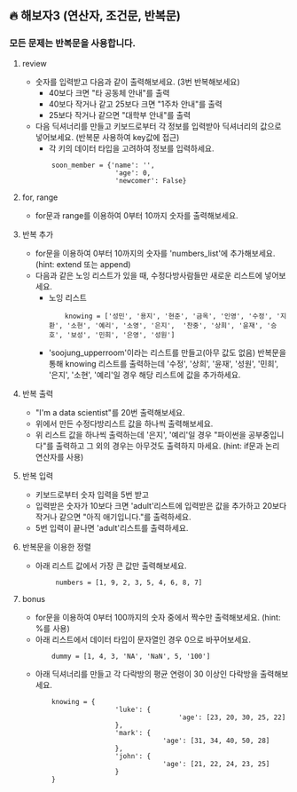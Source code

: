 ## 🔥 해보자3 (연산자, 조건문, 반복문)
### 모든 문제는 반복문을 사용합니다.

1. review
    * 숫자를 입력받고 다음과 같이 출력해보세요. (3번 반복해보세요)
        * 40보다 크면 "타 공동체 안내"를 출력
        * 40보다 작거나 같고 25보다 크면 "1주차 안내"를 출력
        * 25보다 작거나 같으면 "대학부 안내"를 출력
    * 다음 딕셔너리를 만들고 키보드로부터 각 정보를 입력받아 딕셔너리의 값으로 넣어보세요. (반복문 사용하여 key값에 접근) 
        * 각 키의 데이터 타입을 고려하여 정보를 입력하세요. 
        ```
            soon_member = {'name': '', 
                            'age': 0, 
                            'newcomer': False}
        ```

2. for, range
    * for문과 range를 이용하여 0부터 10까지 숫자를 출력해보세요. 

3. 반복 추가
    * for문을 이용하여 0부터 10까지의 숫자를 'numbers_list'에 추가해보세요. (hint: extend 또는 append)
    * 다음과 같은 노잉 리스트가 있을 때, 수정다방사람들만 새로운 리스트에 넣어보세요.
        * 노잉 리스트
            ```
                knowing = ['성민', '용지', '현준', '금옥', '인영', '수정', '지환', '소현', '예리', '소영', '은지',  '찬중', '상희', '윤재', '승호', '보성', '민희', '은영', '성원']
            ```
        * 'soojung_upperroom'이라는 리스트를 만들고(아무 값도 없음) 반복문을 통해 knowing 리스트를 출력하는데 '수정', '상희', '윤재', '성원', '민희', '은지', '소현', '예리'일 경우 해당 리스트에 값을 추가하세요.

4. 반복 출력
    * "I'm a data scientist"를 20번 출력해보세요.
    * 위에서 만든 수정다방리스트 값을 하나씩 출력해보세요. 
    * 위 리스트 값을 하나씩 출력하는데 '은지', '예리'일 경우 "파이썬을 공부중입니다"를 출력하고 그 외의 경우는 아무것도 출력하지 마세요. (hint: if문과 논리 연산자를 사용)

5. 반복 입력
    * 키보드로부터 숫자 입력을 5번 받고 
    * 입력받은 숫자가 10보다 크면 'adult'리스트에 입력받은 값을 추가하고 20보다 작거나 같으면 "아직 애기입니다."를 출력하세요. 
    * 5번 입력이 끝나면 'adult'리스트를 출력하세요.

6. 반복문을 이용한 정렬
    * 아래 리스트 값에서 가장 큰 값만 출력해보세요. 
       ```
            numbers = [1, 9, 2, 3, 5, 4, 6, 8, 7]
       ```
  
7. bonus
    * for문을 이용하여 0부터 100까지의 숫자 중에서 짝수만 출력해보세요. (hint: %를 사용)
    * 아래 리스트에서 데이터 타입이 문자열인 경우 0으로 바꾸어보세요. 
        ```
            dummy = [1, 4, 3, 'NA', 'NaN', 5, '100']
        ```
    * 아래 딕셔너리를 만들고 각 다락방의 평균 연령이 30 이상인 다락방을 출력해보세요. 
        ```
            knowing = {
                            'luke': {
                                            'age': [23, 20, 30, 25, 22]
                            },
                            'mark': {
                                        'age': [31, 34, 40, 50, 28]
                            },
                            'john': {
                                        'age': [21, 22, 24, 23, 25]
                            }
            }
        ```
